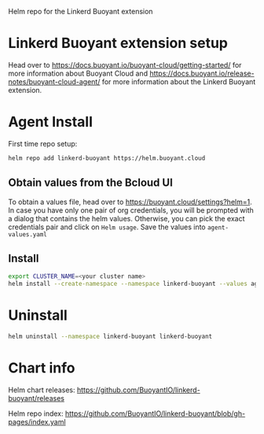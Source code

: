 Helm repo for the Linkerd Buoyant extension

# Linkerd Buoyant extension setup

Head over to <https://docs.buoyant.io/buoyant-cloud/getting-started/> for more
information about Buoyant Cloud and <https://docs.buoyant.io/release-notes/buoyant-cloud-agent/>
for more information about the Linkerd Buoyant extension.

# Agent Install

First time repo setup:
```bash
helm repo add linkerd-buoyant https://helm.buoyant.cloud
```

## Obtain values from the Bcloud UI

To obtain a values file, head over to <https://buoyant.cloud/settings?helm=1>.
In case you have only one pair of org credentials, you will be prompted with
a dialog that contains the helm values. Otherwise, you can pick the exact
credentials pair and click on `Helm usage`. Save the values into `agent-values.yaml`

## Install
```bash
export CLUSTER_NAME=<your cluster name>
helm install --create-namespace --namespace linkerd-buoyant --values agent-values.yaml --set metadata.agentName=$CLUSTER_NAME linkerd-buoyant linkerd-buoyant/linkerd-buoyant
```

# Uninstall
```bash
helm uninstall --namespace linkerd-buoyant linkerd-buoyant
```

# Chart info

Helm chart releases:
<https://github.com/BuoyantIO/linkerd-buoyant/releases>

Helm repo index:
<https://github.com/BuoyantIO/linkerd-buoyant/blob/gh-pages/index.yaml>
